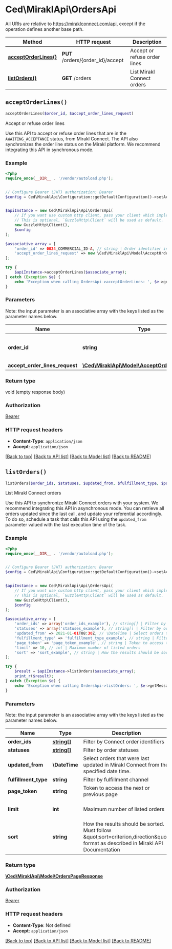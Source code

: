 # Ced\MiraklApi\OrdersApi

All URIs are relative to https://miraklconnect.com/api, except if the operation defines another base path.

| Method | HTTP request | Description |
| ------------- | ------------- | ------------- |
| [**acceptOrderLines()**](OrdersApi.md#acceptOrderLines) | **PUT** /orders/{order_id}/accept | Accept or refuse order lines |
| [**listOrders()**](OrdersApi.md#listOrders) | **GET** /orders | List Mirakl Connect orders |


## `acceptOrderLines()`

```php
acceptOrderLines($order_id, $accept_order_lines_request)
```

Accept or refuse order lines

Use this API to accept or refuse order lines that are in the <code>AWAITING_ACCEPTANCE</code> status, from Mirakl Connect. The API also synchronizes the order line status on the Mirakl platform. We recommend integrating this API in synchronous mode.

### Example

```php
<?php
require_once(__DIR__ . '/vendor/autoload.php');


// Configure Bearer (JWT) authorization: Bearer
$config = Ced\MiraklApi\Configuration::getDefaultConfiguration()->setAccessToken('YOUR_ACCESS_TOKEN');


$apiInstance = new Ced\MiraklApi\Api\OrdersApi(
    // If you want use custom http client, pass your client which implements `GuzzleHttp\ClientInterface`.
    // This is optional, `GuzzleHttp\Client` will be used as default.
    new GuzzleHttp\Client(),
    $config
);

$associative_array = [
    'order_id' => 0024_COMMERCIAL_ID-A, // string | Order identifier in Mirakl Connect
    'accept_order_lines_request' => new \Ced\MiraklApi\Model\AcceptOrderLinesRequest(), // \Ced\MiraklApi\Model\AcceptOrderLinesRequest
];

try {
    $apiInstance->acceptOrderLines($associate_array);
} catch (Exception $e) {
    echo 'Exception when calling OrdersApi->acceptOrderLines: ', $e->getMessage(), PHP_EOL;
}
```

### Parameters

Note: the input parameter is an associative array with the keys listed as the parameter names below.

| Name | Type | Description  | Notes |
| ------------- | ------------- | ------------- | ------------- |
| **order_id** | **string**| Order identifier in Mirakl Connect | |
| **accept_order_lines_request** | [**\Ced\MiraklApi\Model\AcceptOrderLinesRequest**](../Model/AcceptOrderLinesRequest.md)|  | |

### Return type

void (empty response body)

### Authorization

[Bearer](../../README.md#Bearer)

### HTTP request headers

- **Content-Type**: `application/json`
- **Accept**: `application/json`

[[Back to top]](#) [[Back to API list]](../../README.md#endpoints)
[[Back to Model list]](../../README.md#models)
[[Back to README]](../../README.md)

## `listOrders()`

```php
listOrders($order_ids, $statuses, $updated_from, $fulfillment_type, $page_token, $limit, $sort): \Ced\MiraklApi\Model\OrdersPageResponse
```

List Mirakl Connect orders

Use this API to synchronize Mirakl Connect orders with your system. We recommend integrating this API in asynchronous mode. You can retrieve all orders updated since the last call, and update your referential accordingly. To do so, schedule a task that calls this API using the <code>updated_from</code> parameter valued with the last execution time of the task.

### Example

```php
<?php
require_once(__DIR__ . '/vendor/autoload.php');


// Configure Bearer (JWT) authorization: Bearer
$config = Ced\MiraklApi\Configuration::getDefaultConfiguration()->setAccessToken('YOUR_ACCESS_TOKEN');


$apiInstance = new Ced\MiraklApi\Api\OrdersApi(
    // If you want use custom http client, pass your client which implements `GuzzleHttp\ClientInterface`.
    // This is optional, `GuzzleHttp\Client` will be used as default.
    new GuzzleHttp\Client(),
    $config
);

$associative_array = [
    'order_ids' => array('order_ids_example'), // string[] | Filter by Connect order identifiers
    'statuses' => array('statuses_example'), // string[] | Filter by order statuses
    'updated_from' => 2021-01-01T08:30Z, // \DateTime | Select orders that were last updated in Mirakl Connect from the specified date time.
    'fulfillment_type' => 'fulfillment_type_example', // string | Filter by fulfillment channel
    'page_token' => 'page_token_example', // string | Token to access the next or previous page
    'limit' => 10, // int | Maximum number of listed orders
    'sort' => 'sort_example', // string | How the results should be sorted. Must follow \"sort=criterion,direction\" format as described in Mirakl API Documentation
];

try {
    $result = $apiInstance->listOrders($associate_array);
    print_r($result);
} catch (Exception $e) {
    echo 'Exception when calling OrdersApi->listOrders: ', $e->getMessage(), PHP_EOL;
}
```

### Parameters

Note: the input parameter is an associative array with the keys listed as the parameter names below.

| Name | Type | Description  | Notes |
| ------------- | ------------- | ------------- | ------------- |
| **order_ids** | [**string[]**](../Model/string.md)| Filter by Connect order identifiers | [optional] |
| **statuses** | [**string[]**](../Model/string.md)| Filter by order statuses | [optional] |
| **updated_from** | **\DateTime**| Select orders that were last updated in Mirakl Connect from the specified date time. | [optional] |
| **fulfillment_type** | **string**| Filter by fulfillment channel | [optional] |
| **page_token** | **string**| Token to access the next or previous page | [optional] |
| **limit** | **int**| Maximum number of listed orders | [optional] [default to 10] |
| **sort** | **string**| How the results should be sorted. Must follow \&quot;sort&#x3D;criterion,direction\&quot; format as described in Mirakl API Documentation | [optional] |

### Return type

[**\Ced\MiraklApi\Model\OrdersPageResponse**](../Model/OrdersPageResponse.md)

### Authorization

[Bearer](../../README.md#Bearer)

### HTTP request headers

- **Content-Type**: Not defined
- **Accept**: `application/json`

[[Back to top]](#) [[Back to API list]](../../README.md#endpoints)
[[Back to Model list]](../../README.md#models)
[[Back to README]](../../README.md)
